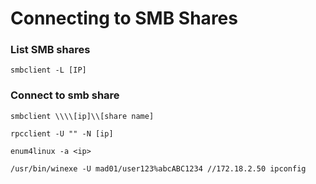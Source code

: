 # Connecting to SMB Shares

### List SMB shares

```
smbclient -L [IP]
```

### Connect to smb share

```
smbclient \\\\[ip]\\[share name]
```

`rpcclient -U "" -N [ip]`

`enum4linux -a <ip>`

```
/usr/bin/winexe -U mad01/user123%abcABC1234 //172.18.2.50 ipconfig
```
